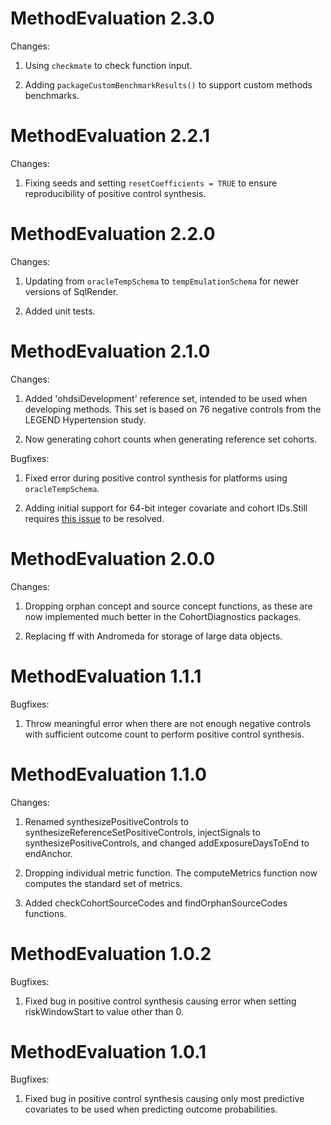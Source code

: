 MethodEvaluation 2.3.0
======================

Changes:

1. Using `checkmate` to check function input.

2. Adding `packageCustomBenchmarkResults()` to support custom methods benchmarks.


MethodEvaluation 2.2.1
======================

Changes:

1. Fixing seeds and setting `resetCoefficients = TRUE` to ensure reproducibility of positive control synthesis.


MethodEvaluation 2.2.0
======================

Changes:

1. Updating from `oracleTempSchema` to `tempEmulationSchema` for newer versions of SqlRender.

2. Added unit tests.


MethodEvaluation 2.1.0
======================

Changes:

1. Added 'ohdsiDevelopment' reference set, intended to be used when developing methods. This set is based on 76 negative controls from the LEGEND Hypertension study.

2. Now generating cohort counts when generating reference set cohorts.

Bugfixes:

1. Fixed error during positive control synthesis for platforms using `oracleTempSchema`.

2. Adding initial support for 64-bit integer covariate and cohort IDs.Still requires [this issue](https://github.com/truecluster/bit64/issues/8) to be resolved.


MethodEvaluation 2.0.0
======================

Changes:

1. Dropping orphan concept and source concept functions, as these are now implemented much better in the CohortDiagnostics packages.

2. Replacing ff with Andromeda for storage of large data objects.


MethodEvaluation 1.1.1
======================

Bugfixes: 

1. Throw meaningful error when there are not enough negative controls with sufficient outcome count to perform positive control synthesis.


MethodEvaluation 1.1.0
======================

Changes:

1. Renamed synthesizePositiveControls to synthesizeReferenceSetPositiveControls, injectSignals to synthesizePositiveControls, and changed addExposureDaysToEnd to endAnchor.

2. Dropping individual metric function. The computeMetrics function now computes the standard set of metrics.

3. Added checkCohortSourceCodes and findOrphanSourceCodes functions. 

MethodEvaluation 1.0.2
======================

Bugfixes:

1. Fixed bug in positive control synthesis causing error when setting riskWindowStart to value other than 0.

MethodEvaluation 1.0.1
======================

Bugfixes:

1. Fixed bug in positive control synthesis causing only most predictive covariates to be used when predicting outcome probabilities.